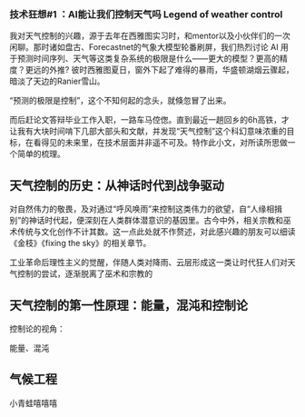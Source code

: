 
### 技术狂想#1 ：AI能让我们控制天气吗 Legend of weather control

我对天气控制的兴趣，源于去年在西雅图实习时，和mentor以及小伙伴们的一次闲聊。那时诸如盘古、Forecastnet的气象大模型轮番刷屏，我们热烈讨论 AI 用于预测时间序列、天气等这类复杂系统的极限是什么——更大的模型？更高的精度？更远的外推? 彼时西雅图夏日，窗外下起了难得的暴雨，华盛顿湖烟云骤起，暗淡了天边的Ranier雪山。

“预测的极限是控制”，这个不知何起的念头，就倏忽冒了出来。

而后赶论文答辩毕业工作入职，一路车马倥偬。直到最近一趟回乡的6h高铁，才让我有大块时间啃下几部大部头和文献，并发现“天气控制”这个科幻意味浓重的目标，在看得见的未来里，在技术层面并非遥不可及。特作此小文，对所读所思做一个简单的梳理。

## 天气控制的历史：从神话时代到战争驱动

对自然伟力的敬畏，及对通过“呼风唤雨”来控制这类伟力的欲望，自“人缘相揖别”的神话时代起，便深刻在人类群体潜意识的基因里。古今中外，相关宗教和巫术传统与文化创作不计其数。这一点此处就不作赘述，对此感兴趣的朋友可以细读《金枝》《fixing the sky》的相关章节。

工业革命后理性主义的觉醒，伴随人类对降雨、云层形成这一类让时代狂人们对天气控制的尝试，逐渐脱离了巫术和宗教的

## 天气控制的第一性原理：能量，混沌和控制论

控制论的视角：

能量、混沌

## 气候工程
小青蛙嘻嘻嘻

